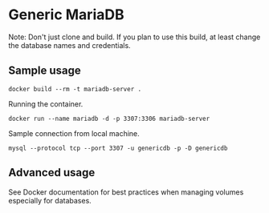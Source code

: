 # Generic MariaDB

Note: Don't just clone and build. If you plan to use this build, at least change the database names and credentials.

## Sample usage

    docker build --rm -t mariadb-server .

Running the container.

    docker run --name mariadb -d -p 3307:3306 mariadb-server

Sample connection from local machine.

    mysql --protocol tcp --port 3307 -u genericdb -p -D genericdb

## Advanced usage

See Docker documentation for best practices when managing volumes especially for databases.

